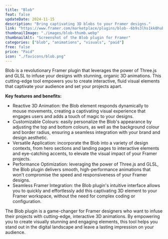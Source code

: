 ```yaml
---
title: "Blob"
feat: false
updateDate: 2024-11-15
description: "Bring captivating 3D blobs to your Framer designs."
link: "https://www.framer.com/marketplace/plugins/blob--6b9s3lhs1kk0hubh0jbm6dtem/?via=julesvcode"
thumbnailImage: "./images/blob-thumb.webp"
thumbnailAlt: "Screenshot of the Blob plugin for Framer"
categories: ["blob", "animations", "visuals", "paid"]
free: false
price: "Paid"
icon: "./favicons/blob.png"
---
```


Blob is a revolutionary Framer plugin that leverages the power of Three.js and GLSL to infuse your designs with stunning, organic 3D animations. This cutting-edge tool empowers you to create interactive, fluid visual elements that captivate your audience and set your projects apart.

<b>Key features and benefits:</b>

- Reactive 3D Animation: the Blob element responds dynamically to mouse movements, creating a captivating visual experience that engages users and adds a touch of magic to your designs.
- Customizable Colours: easily personalize the Blob's appearance by adjusting the top and bottom colours, as well as the background colour and border radius, ensuring a seamless integration with your brand and design aesthetic.
- Versatile Application: incorporate the Blob into a variety of design contexts, from hero sections and landing pages to interactive elements and eye-catching accents, to elevate the visual impact of your Framer projects.
- Performance Optimization: leveraging the power of Three.js and GLSL, the Blob plugin delivers smooth, high-performance animations that won't compromise the speed and responsiveness of your Framer designs.
- Seamless Framer Integration: the Blob plugin's intuitive interface allows you to quickly and effortlessly add this captivating 3D element to your Framer workspace, without the need for complex coding or configuration.

The Blob plugin is a game-changer for Framer designers who want to infuse their projects with cutting-edge, interactive 3D animations. By empowering you to create visually stunning and engaging elements, this tool helps you stand out in the digital landscape and leave a lasting impression on your audience.